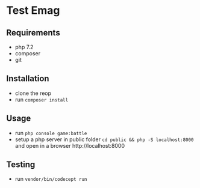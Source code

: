 # Test Emag
## Requirements
* php 7.2
* composer
* git

## Installation
* clone the reop
* run `composer install`

## Usage
* run `php console game:battle`
* setup a php server in public folder `cd public && php -S localhost:8000` and open in a browser http://localhost:8000

## Testing
* run `vendor/bin/codecept run`
